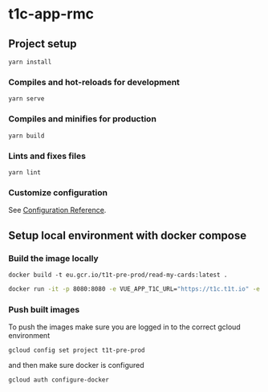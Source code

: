 # t1c-app-rmc

## Project setup
```
yarn install
```

### Compiles and hot-reloads for development
```
yarn serve
```

### Compiles and minifies for production
```
yarn build
```

### Lints and fixes files
```
yarn lint
```

### Customize configuration
See [Configuration Reference](https://cli.vuejs.org/config/).

## Setup local environment with docker compose

### Build the image locally

```shell script
docker build -t eu.gcr.io/t1t-pre-prod/read-my-cards:latest .
```

```sh
docker run -it -p 8080:8080 -e VUE_APP_T1C_URL="https://t1c.t1t.io" -e VUE_APP_T1C_PORT="51883" "eu.gcr.io/t1t-pre-prod/read-my-cards:latest"
```

### Push built images
To push the images make sure you are logged in to the correct gcloud environment
```shell script
gcloud config set project t1t-pre-prod
```

and then make sure docker is configured
```shell script
gcloud auth configure-docker   
```
